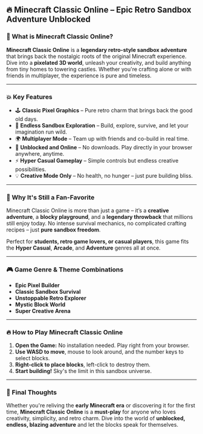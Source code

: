 ## **🔥 Minecraft Classic Online – Epic Retro Sandbox Adventure Unblocked**

### **🧱 What is Minecraft Classic Online?**

**Minecraft Classic Online** is a **legendary retro-style sandbox adventure** that brings back the nostalgic roots of the original Minecraft experience. Dive into a **pixelated 3D world**, unleash your creativity, and build anything from tiny homes to towering castles. Whether you're crafting alone or with friends in multiplayer, the experience is pure and timeless.

---

### **💥 Key Features**

* 🕹️ **Classic Pixel Graphics** – Pure retro charm that brings back the good old days.
* 🧭 **Endless Sandbox Exploration** – Build, explore, survive, and let your imagination run wild.
* 🌍 **Multiplayer Mode** – Team up with friends and co-build in real time.
* 🚀 **Unblocked and Online** – No downloads. Play directly in your browser anywhere, anytime.
* ⚡ **Hyper Casual Gameplay** – Simple controls but endless creative possibilities.
* 💡 **Creative Mode Only** – No health, no hunger – just pure building bliss.

---

### **🚀 Why It's Still a Fan-Favorite**

Minecraft Classic Online is more than just a game – it’s a **creative adventure**, a **blocky playground**, and a **legendary throwback** that millions still enjoy today. No intense survival mechanics, no complicated crafting recipes – just **pure sandbox freedom**.

Perfect for **students, retro game lovers, or casual players**, this game fits the **Hyper Casual**, **Arcade**, and **Adventure** genres all at once.

---

### **🎮 Game Genre & Theme Combinations**

* **Epic Pixel Builder**
* **Classic Sandbox Survival**
* **Unstoppable Retro Explorer**
* **Mystic Block World**
* **Super Creative Arena**

---

### **🔥 How to Play Minecraft Classic Online**

1. **Open the Game:** No installation needed. Play right from your browser.
2. **Use WASD to move**, mouse to look around, and the number keys to select blocks.
3. **Right-click to place blocks**, left-click to destroy them.
4. **Start building!** Sky's the limit in this sandbox universe.

---

### **🏁 Final Thoughts**

Whether you're reliving the **early Minecraft era** or discovering it for the first time, **Minecraft Classic Online** is a **must-play** for anyone who loves creativity, simplicity, and retro charm. Dive into the world of **unblocked, endless, blazing adventure** and let the blocks speak for themselves.
